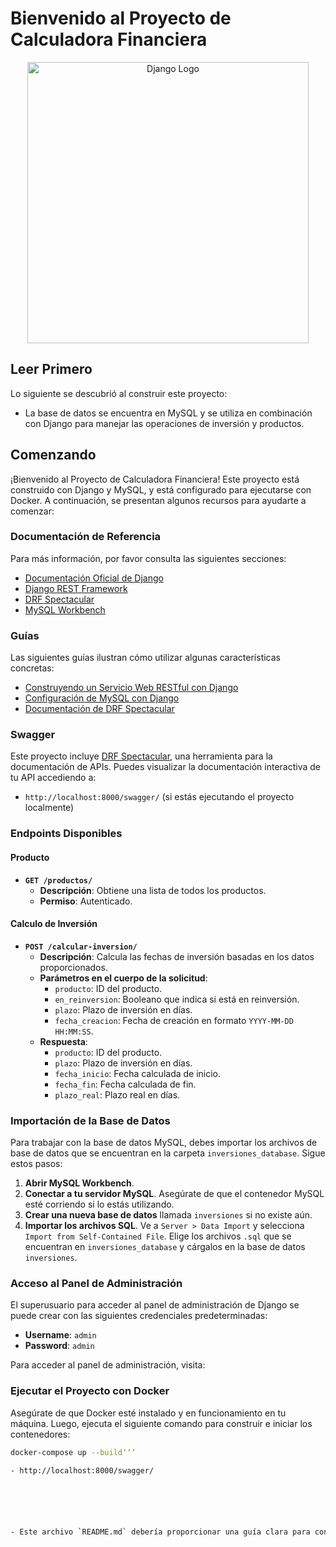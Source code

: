 # Bienvenido al Proyecto de Calculadora Financiera

<p align="center">
    <img alt="Django Logo" title="Django Logo" src="https://upload.wikimedia.org/wikipedia/commons/7/75/Django_logo.svg" width="450">
</p>

## Leer Primero

Lo siguiente se descubrió al construir este proyecto:

- La base de datos se encuentra en MySQL y se utiliza en combinación con Django para manejar las operaciones de inversión y productos.

## Comenzando

¡Bienvenido al Proyecto de Calculadora Financiera! Este proyecto está construido con Django y MySQL, y está configurado para ejecutarse con Docker. A continuación, se presentan algunos recursos para ayudarte a comenzar:

### Documentación de Referencia

Para más información, por favor consulta las siguientes secciones:

- [Documentación Oficial de Django](https://docs.djangoproject.com/en/5.1/)
- [Django REST Framework](https://www.django-rest-framework.org/)
- [DRF Spectacular](https://drf-spectacular.readthedocs.io/en/latest/)
- [MySQL Workbench](https://www.mysql.com/products/workbench/)

### Guías

Las siguientes guías ilustran cómo utilizar algunas características concretas:

- [Construyendo un Servicio Web RESTful con Django](https://www.django-rest-framework.org/tutorial/quickstart/)
- [Configuración de MySQL con Django](https://docs.djangoproject.com/en/5.1/ref/databases/#mysql)
- [Documentación de DRF Spectacular](https://drf-spectacular.readthedocs.io/en/latest/usage.html)

### Swagger

Este proyecto incluye [DRF Spectacular](https://drf-spectacular.readthedocs.io/en/latest/), una herramienta para la documentación de APIs. Puedes visualizar la documentación interactiva de tu API accediendo a:

- `http://localhost:8000/swagger/` (si estás ejecutando el proyecto localmente)

### Endpoints Disponibles

#### Producto

- **`GET /productos/`**
  - **Descripción**: Obtiene una lista de todos los productos.
  - **Permiso**: Autenticado.

#### Calculo de Inversión

- **`POST /calcular-inversion/`**
  - **Descripción**: Calcula las fechas de inversión basadas en los datos proporcionados.
  - **Parámetros en el cuerpo de la solicitud**:
    - `producto`: ID del producto.
    - `en_reinversion`: Booleano que indica si está en reinversión.
    - `plazo`: Plazo de inversión en días.
    - `fecha_creacion`: Fecha de creación en formato `YYYY-MM-DD HH:MM:SS`.
  - **Respuesta**:
    - `producto`: ID del producto.
    - `plazo`: Plazo de inversión en días.
    - `fecha_inicio`: Fecha calculada de inicio.
    - `fecha_fin`: Fecha calculada de fin.
    - `plazo_real`: Plazo real en días.

### Importación de la Base de Datos

Para trabajar con la base de datos MySQL, debes importar los archivos de base de datos que se encuentran en la carpeta `inversiones_database`. Sigue estos pasos:

1. **Abrir MySQL Workbench**.
2. **Conectar a tu servidor MySQL**. Asegúrate de que el contenedor MySQL esté corriendo si lo estás utilizando.
3. **Crear una nueva base de datos** llamada `inversiones` si no existe aún.
4. **Importar los archivos SQL**. Ve a `Server > Data Import` y selecciona `Import from Self-Contained File`. Elige los archivos `.sql` que se encuentran en `inversiones_database` y cárgalos en la base de datos `inversiones`.

### Acceso al Panel de Administración

El superusuario para acceder al panel de administración de Django se puede crear con las siguientes credenciales predeterminadas:

- **Username**: `admin`
- **Password**: `admin`

Para acceder al panel de administración, visita:


### Ejecutar el Proyecto con Docker

Asegúrate de que Docker esté instalado y en funcionamiento en tu máquina. Luego, ejecuta el siguiente comando para construir e iniciar los contenedores:

```bash
docker-compose up --build‘‘‘

- http://localhost:8000/swagger/






- Este archivo `README.md` debería proporcionar una guía clara para configurar y ejecutar tu proyecto, así como para acceder a la base de datos y la interfaz de administración.
